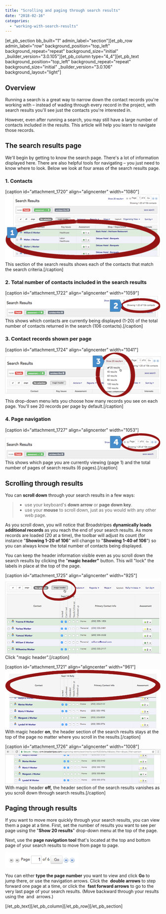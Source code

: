 ```yaml
---
title: "Scrolling and paging through search results"
date: "2018-02-16"
categories: 
  - "working-with-search-results"
---
```


\[et\_pb\_section bb\_built="1" admin\_label="section"\]\[et\_pb\_row admin\_label="row" background\_position="top\_left" background\_repeat="repeat" background\_size="initial" \_builder\_version="3.0.105"\]\[et\_pb\_column type="4\_4"\]\[et\_pb\_text background\_position="top\_left" background\_repeat="repeat" background\_size="initial" \_builder\_version="3.0.106" background\_layout="light"\]

## Overview

Running a search is a great way to narrow down the contact records you're working with – instead of wading through every record in the project, with search results you'll see just the contacts you're interested in.

However, even after running a search, you may still have a large number of contacts included in the results. This article will help you learn to navigate those records.

## The search results page

We'll begin by getting to know the search page. There's a lot of information displayed here. There are also helpful tools for navigating – you just need to know where to look. Below we look at four areas of the search results page.

### 1\. Contacts

\[caption id="attachment\_1720" align="aligncenter" width="1080"\]![alt:This section of the search results shows each of the contacts that match the search criteria.](images/8cfd42f-ScrollSearchRes1.png) This section of the search results shows each of the contacts that match the search criteria.\[/caption\]

### 2\. Total number of contacts included in the search results

\[caption id="attachment\_1722" align="aligncenter" width="1059"\]![This shows the contacts that are currently being displayed (1-20) of the total number of contacts returned](images/c2db554-ScrollSearchRes2.png) This shows which contacts are currently being displayed (1-20) of the total number of contacts returned in the search (106 contacts).\[/caption\]

### 3\. Contact records shown per page

\[caption id="attachment\_1724" align="aligncenter" width="1041"\]![This drop-down menu lets you choose how many records you see on each page. You'll see 20 records per page by default.](images/d544273-ScrollSearchResult3.png) This drop-down menu lets you choose how many records you see on each page. You'll see 20 records per page by default.\[/caption\]

### 4\. Page navigation

\[caption id="attachment\_1727" align="aligncenter" width="1053"\]![This shows which page you are currently viewing (page 1) and the total number of pages of search results (6 pages).](images/f4f01ab-ScrollSearchRes4.png) This shows which page you are currently viewing (page 1) and the total number of pages of search results (6 pages).\[/caption\]

## Scrolling through results

You can **scroll down** through your search results in a few ways:

> - use your keyboard's **down arrow** or **page down key**.
> - use your **mouse** to scroll down, just as you would with any other web page.

As you scroll down, you will notice that Broadstripes **dynamically loads additional records** as you reach the end of your search results. As more records are loaded (20 at a time), the toolbar will adjust its count (for instance "**Showing 1-20 of 106**" will change to "**Showing 1-40 of 106**") so you can always know the total number of contacts being displayed.

You can keep the header information visible even as you scroll down the search results by clicking the "**magic header"** button. This will "lock" the labels in place at the top of the page.

\[caption id="attachment\_1725" align="aligncenter" width="925"\]![Click "magic header".](images/e6e3ede-ScrollSearchMagicHead.png) Click "magic header".\[/caption\]

\[caption id="attachment\_1721" align="aligncenter" width="961"\]![With magic header on the header section of the search results stays at the top of the page no matter where you scroll in the results.](images/19d6bab-ScrollSearchMagicScroll.png) With magic header **on**, the header section of the search results stays at the top of the page no matter where you scroll in the results.\[/caption\]

\[caption id="attachment\_1726" align="aligncenter" width="1008"\]![With magic header off the header section of the search results vanishes as you scroll down through search results.](images/e946cab-ScrollSearchNoMagicScroll.png) With magic header **off,** the header section of the search results vanishes as you scroll down through search results.\[/caption\]

## Paging through results

If you want to move more quickly through your search results, you can view them a page at a time. First, set the number of results you want to see per page using the "**Show 20 results**" drop-down menu at the top of the page.

Next, use the **page navigation tool** that's located at the top and bottom page of your search results to move from page to page.

![scrollbar](images/c9d7d84-ScrollSearchResultsPageNavTool.png)

You can either **type the page number** you want to view and click **Go** to jump there, or use the navigation arrows. Click the  **double arrows** to step forward one page at a time, or click the  **fast forward arrows** to go to the very last page of your search results. (Move backward through your results using the  and  arrows.)

\[/et\_pb\_text\]\[/et\_pb\_column\]\[/et\_pb\_row\]\[/et\_pb\_section\]
